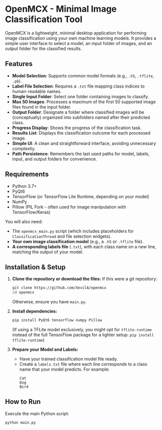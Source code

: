 # OpenMCX - Minimal Image Classification Tool

OpenMCX is a lightweight, minimal desktop application for performing image classification using your own machine learning models. It provides a simple user interface to select a model, an input folder of images, and an output folder for the classified results.

## Features

* **Model Selection**: Supports common model formats (e.g., `.h5`, `.tflite`, `.pb`).
* **Label File Selection**: Requires a `.txt` file mapping class indices to human-readable names.
* **Single Input Folder**: Select one folder containing images to classify.
* **Max 50 Images**: Processes a maximum of the first 50 supported image files found in the input folder.
* **Output Folder**: Designate a folder where classified images will be (conceptually) organized into subfolders named after their predicted class.
* **Progress Display**: Shows the progress of the classification task.
* **Results List**: Displays the classification outcome for each processed image.
* **Simple UI**: A clean and straightforward interface, avoiding unnecessary complexity.
* **Path Persistence**: Remembers the last used paths for model, labels, input, and output folders for convenience.

## Requirements

* Python 3.7+
* PyQt6
* TensorFlow (or TensorFlow Lite Runtime, depending on your model)
* NumPy
* Pillow (PIL Fork - often used for image manipulation with TensorFlow/Keras)

You will also need:
* The `openmcx_main.py` script (which includes placeholders for `ClassificationThread` and file selection widgets).
* **Your own image classification model** (e.g., a `.h5` or `.tflite` file).
* **A corresponding labels file** (`.txt`), with each class name on a new line, matching the output of your model.

## Installation & Setup

1.  **Clone the repository or download the files:**
    If this were a git repository:
    ```bash
    git clone https://github.com/XevilA/openmcx
    cd openmcx
    ```
    Otherwise, ensure you have `main.py`.

2.  **Install dependencies:**
    ```bash
    pip install PyQt6 tensorflow numpy Pillow
    ```
    (If using a TFLite model exclusively, you might opt for `tflite-runtime` instead of the full TensorFlow package for a lighter setup: `pip install tflite-runtime`)

3.  **Prepare your Model and Labels:**
    * Have your trained classification model file ready.
    * Create a `labels.txt` file where each line corresponds to a class name that your model predicts. For example:
        ```
        Cat
        Dog
        Bird
        ```

## How to Run

Execute the main Python script:

```bash
python main.py
